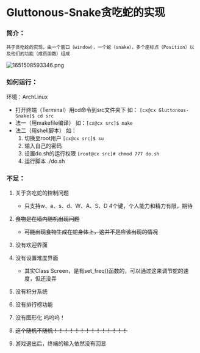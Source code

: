# Gluttonous-Snake贪吃蛇的实现

### 简介：

    共于贪吃蛇的实现，由一个窗口（window），一个蛇（snake），多个座标点（Position）以及他们的功能（成员函数）组成

![1651508593346.png](https://file+.vscode-resource.vscode-webview.net/home/cx/Desktop/Gluttonous-Snake/image/README/1651508593346.png)

### 如何运行：

环境：ArchLinux

- 打开终端（Terminal）用cd命令到src文件夹下 	如： `[cx@cx Gluttonous-Snake]$ cd src `
- 法一（用makefile编译）						如：`[cx@cx src]$ make`
- 法二（用shell脚本）		如：
  1. 切换至root用户     		`[cx@cx src]$ su`
  2. 输入自己的密码
  3. 设置do.sh的运行权限	`[root@cx src]# chmod 777 do.sh `
  4. 运行脚本				./do.sh

### 不足：

1. 关于贪吃蛇的控制问题

    - 只支持w、a、s、d、W、A、S、D  4个键，个人能力和精力有限，期待

2. ~~食物是在墙内随机出现问题~~

   - ~~可能出现食物生成在蛇身体上，这并不是应该出现的情况~~
3. 没有欢迎界面
4. 没有设置难度界面

   - 其实Class Screen，是有set_freq()函数的，可以通过这来调节蛇的速度，但还没弄
5. 没有积分系统
6. 没有排行榜功能
7. 没有图形化 	呜呜呜！
8. ~~这个随机不随机！！！！！！！！！！！！！！~~
9. 游戏退出后，终端的输入依然没有回显
